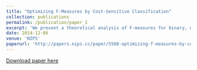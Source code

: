 ```yaml
---
title: "Optimizing F-Measures by Cost-Sensitive Classification"
collection: publications
permalink: /publication/paper_1
excerpt: 'We present a theoretical analysis of F-measures for binary, multiclass and multilabel classification. These performance measures are non-linear, but in many scenarios they are pseudo-linear functions of the per-class false negative/false positive rate. Based on this observation, we present a general reduction of F-measure maximization to cost-sensitive classification with unknown costs. We then propose an algorithm with provable guarantees to obtain an approximately optimal classifier for the F-measure by solving a series of cost-sensitive classification problems. The strength of our analysis is to be valid on any dataset and any class of classifiers, extending the existing theoretical results on F-measures, which are asymptotic in nature. We present numerical experiments to illustrate the relative importance of cost asymmetry and thresholding when learning linear classifiers on various F-measure optimization tasks.'
date: 2014-12-06
venue: 'NIPS'
paperurl: 'http://papers.nips.cc/paper/5508-optimizing-f-measures-by-cost-sensitive-classification/'
---
```


[Download paper here](http://papers.nips.cc/paper/5508-optimizing-f-measures-by-cost-sensitive-classification/)
